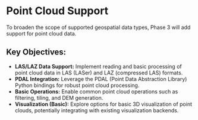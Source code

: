 # Point Cloud Support

To broaden the scope of supported geospatial data types, Phase 3 will add support for point cloud data.

## Key Objectives:

*   **LAS/LAZ Data Support:** Implement reading and basic processing of point cloud data in LAS (LASer) and LAZ (compressed LAS) formats.
*   **PDAL Integration:** Leverage the PDAL (Point Data Abstraction Library) Python bindings for robust point cloud processing.
*   **Basic Operations:** Enable common point cloud operations such as filtering, tiling, and DEM generation.
*   **Visualization (Basic):** Explore options for basic 3D visualization of point clouds, potentially integrating with existing visualization backends.
